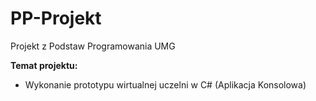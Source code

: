 # PP-Projekt
Projekt z Podstaw Programowania UMG

**Temat projektu:**
- Wykonanie prototypu wirtualnej uczelni w C# (Aplikacja Konsolowa)
